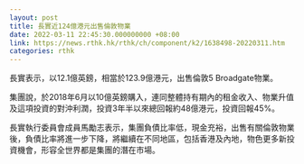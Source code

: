 ```yaml
---
layout: post
title: 長實近124億港元出售倫敦物業
date: 2022-03-11 22:45:30.000000000 +08:00
link: https://news.rthk.hk/rthk/ch/component/k2/1638498-20220311.htm
categories: rthk
---
```


長實表示，以12.1億英鎊，相當於123.9億港元，出售倫敦5 Broadgate物業。

集團說，於2018年6月以10億英鎊購入，連同整體持有期內的租金收入、物業升值及這項投資的對沖利潤，投資3年半以來總回報約48億港元，投資回報45%。

長實執行委員會成員馬勵志表示，集團負債比率低，現金充裕，出售有關倫敦物業後，負債比率將進一步下降，將繼續在不同地區，包括香港及內地，物色更多新投資機會，形容全世界都是集團的潛在市場。
